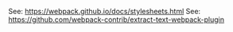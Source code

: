 See: https://webpack.github.io/docs/stylesheets.html
See: https://github.com/webpack-contrib/extract-text-webpack-plugin